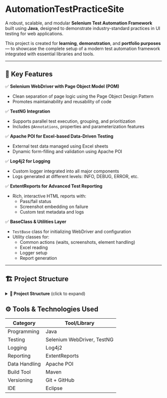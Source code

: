 # AutomationTestPracticeSite


A robust, scalable, and modular **Selenium Test Automation Framework** built using **Java**, designed to demonstrate industry-standard practices in UI testing for web applications.

This project is created for **learning**, **demonstration**, and **portfolio purposes** — to showcase the complete setup of a modern test automation framework integrated with essential libraries and tools.

---

## 🚀 Key Features

✅ **Selenium WebDriver with Page Object Model (POM)**  
- Clean separation of page logic using the Page Object Design Pattern  
- Promotes maintainability and reusability of code

✅ **TestNG Integration**  
- Supports parallel test execution, grouping, and prioritization  
- Includes `@Annotations`, properties and parameterization features

✅ **Apache POI for Excel-based Data-Driven Testing**  
- External test data managed using Excel sheets  
- Dynamic form-filling and validation using Apache POI

✅ **Log4j2 for Logging**  
- Custom logger integrated into all major components  
- Logs generated at different levels: INFO, DEBUG, ERROR, etc.

✅ **ExtentReports for Advanced Test Reporting**  
- Rich, interactive HTML reports with:
  - Pass/fail status  
  - Screenshot embedding on failure  
  - Custom test metadata and logs

✅ **BaseClass & Utilities Layer**  
- `TestBase` class for initializing WebDriver and configuration  
- Utility classes for:
  - Common actions (waits, screenshots, element handling)  
  - Excel reading  
  - Logger setup  
  - Report generation

---

## 🏗️ Project Structure

<details> <summary><strong>📁 Project Structure</strong> (click to expand)</summary>

AutomationTest_PracticeSite/
├── pom.xml 		# Maven build configuration
├── README.md 		# Project documentation
├── uBlock.xpi 	# Firefox adblocker extension for test stability
├── test-output/ 	# Auto-generated TestNG reports
├── logs/ 		# Application logs generated via Log4j2
├── reports/ 		# ExtentReports HTML output
├── screenshots/ 	# Screenshots during test execution
├── testCasesImages/ 	# Static image assets for test cases
├── testData/ 		# Excel or CSV files used for data-driven testing
├── target/ 		# Maven compiled classes and reports
├── src/
│ ├── test/
│ │ ├── java/
│ │ │ └── com/
│ │ │ └── automationtestexercise/
│ │ │ ├── pageObjects/ # Page Object Model classes
│ │ │ ├── testBase/ 	 # WebDriver config & base setup
│ │ │ ├── testCases/ 	 # Test classes using TestNG
│ │ │ └── utilities/ 	 # Common helpers (paths, waits, logger)
│ └── test/
│ └── resources/
│ └── log4j2.xml 	 # Log4j2 configuration file

</details>

## ⚙️ Tools & Technologies Used

| Category       | Tool/Library                  |
|----------------|-------------------------------|
| Programming    | Java                          |
| Testing        | Selenium WebDriver, TestNG    |
| Logging        | Log4j2                        |
| Reporting      | ExtentReports                 |
| Data Handling  | Apache POI                    |
| Build Tool     | Maven                         |
| Versioning     | Git + GitHub                  |
| IDE            | Eclipse                       |



